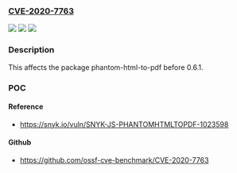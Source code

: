 ### [CVE-2020-7763](https://cve.mitre.org/cgi-bin/cvename.cgi?name=CVE-2020-7763)
![](https://img.shields.io/static/v1?label=Product&message=phantom-html-to-pdf&color=blue)
![](https://img.shields.io/static/v1?label=Version&message=%3C%200.6.1%20&color=brighgreen)
![](https://img.shields.io/static/v1?label=Vulnerability&message=Arbitrary%20File%20Read&color=brighgreen)

### Description

This affects the package phantom-html-to-pdf before 0.6.1.

### POC

#### Reference
- https://snyk.io/vuln/SNYK-JS-PHANTOMHTMLTOPDF-1023598

#### Github
- https://github.com/ossf-cve-benchmark/CVE-2020-7763

